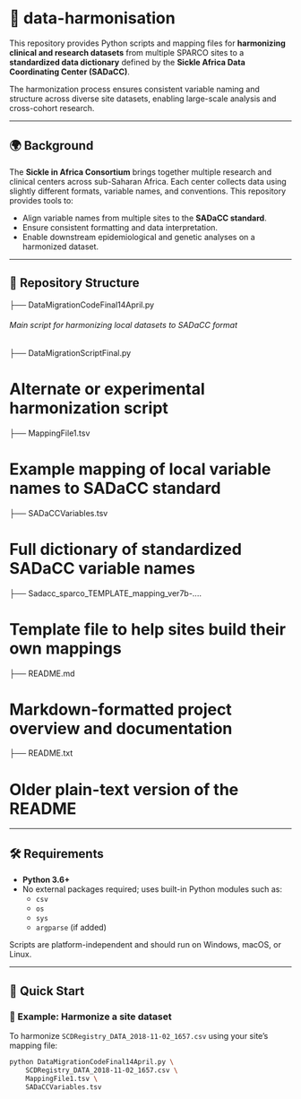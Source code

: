 # 🧬 data-harmonisation

This repository provides Python scripts and mapping files for **harmonizing clinical and research datasets** from multiple SPARCO sites to a **standardized data dictionary** defined by the **Sickle Africa Data Coordinating Center (SADaCC)**.

The harmonization process ensures consistent variable naming and structure across diverse site datasets, enabling large-scale analysis and cross-cohort research.

---

## 🌍 Background

The **Sickle in Africa Consortium** brings together multiple research and clinical centers across sub-Saharan Africa. Each center collects data using slightly different formats, variable names, and conventions. This repository provides tools to:

- Align variable names from multiple sites to the **SADaCC standard**.
- Ensure consistent formatting and data interpretation.
- Enable downstream epidemiological and genetic analyses on a harmonized dataset.

---

## 📁 Repository Structure

├── DataMigrationCodeFinal14April.py           
 ###### Main script for harmonizing local datasets to SADaCC format

├── DataMigrationScriptFinal.py                
# Alternate or experimental harmonization script

├── MappingFile1.tsv                            
# Example mapping of local variable names to SADaCC standard

├── SADaCCVariables.tsv                         
# Full dictionary of standardized SADaCC variable names

├── Sadacc_sparco_TEMPLATE_mapping_ver7b-....  
# Template file to help sites build their own mappings

├── README.md                                   
# Markdown-formatted project overview and documentation

├── README.txt                                  
# Older plain-text version of the README





---

## 🛠️ Requirements

- **Python 3.6+**
- No external packages required; uses built-in Python modules such as:
  - `csv`
  - `os`
  - `sys`
  - `argparse` (if added)

Scripts are platform-independent and should run on Windows, macOS, or Linux.

---

## 🚀 Quick Start

### 🧪 Example: Harmonize a site dataset

To harmonize `SCDRegistry_DATA_2018-11-02_1657.csv` using your site’s mapping file:

```bash
python DataMigrationCodeFinal14April.py \
    SCDRegistry_DATA_2018-11-02_1657.csv \
    MappingFile1.tsv \
    SADaCCVariables.tsv


